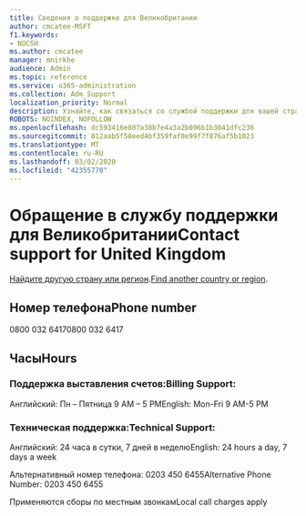 ```yaml
---
title: Сведения о поддержке для Великобритании
author: cmcatee-MSFT
f1.keywords:
- NOCSH
ms.author: cmcatee
manager: mnirkhe
audience: Admin
ms.topic: reference
ms.service: o365-administration
ms.collection: Adm_Support
localization_priority: Normal
description: Узнайте, как связаться со службой поддержки для вашей страны или региона.
ROBOTS: NOINDEX, NOFOLLOW
ms.openlocfilehash: dc593416e807a38b7e4a3a2b096b1b3041dfc236
ms.sourcegitcommit: 812aab5f58eed4bf359faf0e99f7f876af5b1023
ms.translationtype: MT
ms.contentlocale: ru-RU
ms.lasthandoff: 03/02/2020
ms.locfileid: "42355770"
---
```

# <a name="contact-support-for-united-kingdom"></a><span data-ttu-id="381b2-103">Обращение в службу поддержки для Великобритании</span><span class="sxs-lookup"><span data-stu-id="381b2-103">Contact support for United Kingdom</span></span>

<span data-ttu-id="381b2-104">[Найдите другую страну или регион](../contact-support-for-business-products.md).</span><span class="sxs-lookup"><span data-stu-id="381b2-104">[Find another country or region](../contact-support-for-business-products.md).</span></span>

## <a name="phone-number"></a><span data-ttu-id="381b2-105">Номер телефона</span><span class="sxs-lookup"><span data-stu-id="381b2-105">Phone number</span></span>
<span data-ttu-id="381b2-106">0800 032 6417</span><span class="sxs-lookup"><span data-stu-id="381b2-106">0800 032 6417</span></span>

## <a name="hours"></a><span data-ttu-id="381b2-107">Часы</span><span class="sxs-lookup"><span data-stu-id="381b2-107">Hours</span></span>
### <a name="billing-support"></a><span data-ttu-id="381b2-108">Поддержка выставления счетов:</span><span class="sxs-lookup"><span data-stu-id="381b2-108">Billing Support:</span></span>

<span data-ttu-id="381b2-109">Английский: Пн – Пятница 9 AM – 5 PM</span><span class="sxs-lookup"><span data-stu-id="381b2-109">English: Mon-Fri 9 AM-5 PM</span></span>

### <a name="technical-support"></a><span data-ttu-id="381b2-110">Техническая поддержка:</span><span class="sxs-lookup"><span data-stu-id="381b2-110">Technical Support:</span></span>

<span data-ttu-id="381b2-111">Английский: 24 часа в сутки, 7 дней в неделю</span><span class="sxs-lookup"><span data-stu-id="381b2-111">English: 24 hours a day, 7 days a week</span></span>

<span data-ttu-id="381b2-112">Альтернативный номер телефона: 0203 450 6455</span><span class="sxs-lookup"><span data-stu-id="381b2-112">Alternative Phone Number: 0203 450 6455</span></span>

<span data-ttu-id="381b2-113">Применяются сборы по местным звонкам</span><span class="sxs-lookup"><span data-stu-id="381b2-113">Local call charges apply</span></span>
